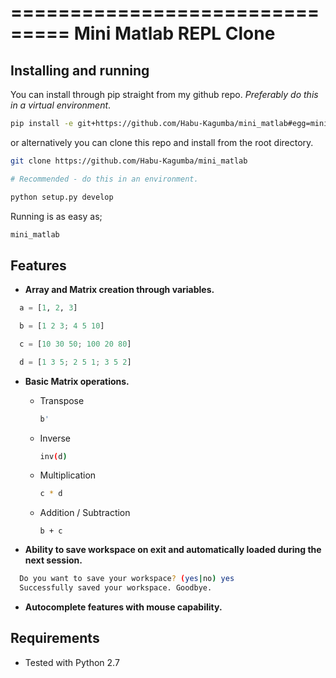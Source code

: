 ===============================
Mini Matlab REPL Clone
===============================

Installing and running
----------------------

You can install through pip straight from my github repo. *Preferably do this in a virtual environment*.

```bash
pip install -e git+https://github.com/Habu-Kagumba/mini_matlab#egg=mini_matlab
```

or alternatively you can clone this repo and install from the root directory.

```bash
git clone https://github.com/Habu-Kagumba/mini_matlab

# Recommended - do this in an environment.

python setup.py develop
```

Running is as easy as;

```bash
mini_matlab
```

Features
--------

- **Array and Matrix creation through variables.**

```python
  a = [1, 2, 3]

  b = [1 2 3; 4 5 10]

  c = [10 30 50; 100 20 80]

  d = [1 3 5; 2 5 1; 3 5 2]
```

- **Basic Matrix operations.**
  * Transpose
  
    ```bash
    b'
    ```
    
  * Inverse
  
    ```bash
    inv(d)
    ```
    
  * Multiplication
  
    ```bash
    c * d
    ```
  
  * Addition / Subtraction
  
    ```
    b + c
    ```

- **Ability to save workspace on exit and automatically loaded during the next session.**

```bash
  Do you want to save your workspace? (yes|no) yes
  Successfully saved your workspace. Goodbye.
```

- **Autocomplete features with mouse capability.**


Requirements
------------

- Tested with Python 2.7
